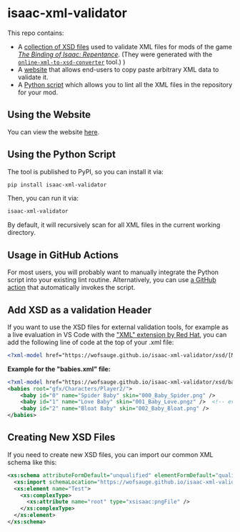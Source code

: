 # isaac-xml-validator

This repo contains:

- A [collection of XSD files](https://github.com/wofsauge/isaac-xml-validator/tree/main/xsd) used to validate XML files for mods of the game _[The Binding of Isaac: Repentance](https://store.steampowered.com/app/1426300/The_Binding_of_Isaac_Repentance/)_. (They were generated with the [`online-xml-to-xsd-converter`](https://www.liquid-technologies.com/online-xml-to-xsd-converter) tool.)
)
- A [website](https://wofsauge.github.io/isaac-xml-validator/webtool) that allows end-users to copy paste arbitrary XML data to validate it.
- A [Python script](https://github.com/wofsauge/isaac-xml-validator/blob/main/isaac-xml-validator.py) which allows you to lint all the XML files in the repository for your mod.

## Using the Website

You can view the website [here](https://wofsauge.github.io/isaac-xml-validator/webtool).

## Using the Python Script

The tool is published to PyPI, so you can install it via:

```sh
pip install isaac-xml-validator
```

Then, you can run it via:

```sh
isaac-xml-validator
```

By default, it will recursively scan for all XML files in the current working directory.

## Usage in GitHub Actions

For most users, you will probably want to manually integrate the Python script into your existing lint routine. Alternatively, you can use [a GitHub action](https://github.com/wofsauge/Isaac-xmlvalidator-action) that automatically invokes the script.

## Add XSD as a validation Header

If you want to use the XSD files for external validation tools, for example as a live evaluation in VS Code with the ["XML" extension by Red Hat](https://marketplace.visualstudio.com/items?itemName=redhat.vscode-xml), you can add the following line of code at the top of your .xml file:

```xml
<?xml-model href="https://wofsauge.github.io/isaac-xml-validator/xsd/[NAME OF THE FILE].xsd" ?>
```
**Example for the "babies.xml" file:**

```xml
<?xml-model href="https://wofsauge.github.io/isaac-xml-validator/xsd/babies.xsd" ?>
<babies root="gfx/Characters/Player2/">
	<baby id="0" name="Spider Baby" skin="000_Baby_Spider.png" />
	<baby id="1" name="Love Baby" skin="001_Baby_Love.pngz" />	<!-- evaluates as an error, because the "skin" attribute doesn't contain a .png file, but a .pngz-->
	<baby id="2" name="Bloat Baby" skin="002_Baby_Bloat.png" />
</babies>
```


## Creating New XSD Files

If you need to create new XSD files, you can import our common XML schema like this:

```xml
<xs:schema attributeFormDefault="unqualified" elementFormDefault="qualified" xmlns:xs="http://www.w3.org/2001/XMLSchema" xmlns:xsisaac="https://wofsauge.github.io/isaac-xml-validator">
  <xs:import schemaLocation="https://wofsauge.github.io/isaac-xml-validator/isaacTypes.xsd" namespace="https://wofsauge.github.io/isaac-xml-validator" />
  <xs:element name="Test">
    <xs:complexType>
      <xs:attribute name="root" type="xsisaac:pngFile" />
    </xs:complexType>
  </xs:element>
</xs:schema>
```
